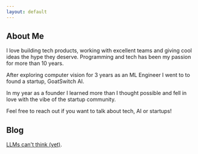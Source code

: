 ```yaml
---
layout: default
---
```


## About Me
I love building tech products, working with excellent teams and giving cool ideas the hype they deserve.
Programming and tech has been my passion for more than 10 years.


After exploring computer vision for 3 years as an ML Engineer I went to to found a startup, GoatSwitch AI.

In my year as a founder I learned more than I thought possible and fell in love with the vibe of the startup community.

Feel free to reach out if you want to talk about tech, AI or startups!


## Blog
[LLMs can't think (yet)](./blog/llms_cant_think.md).
